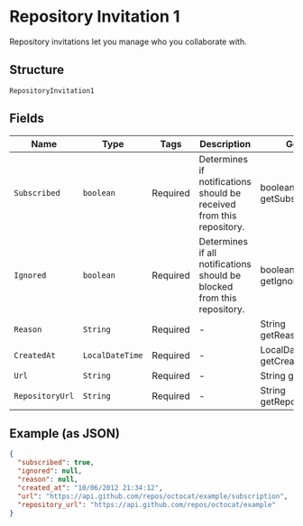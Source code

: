
# Repository Invitation 1

Repository invitations let you manage who you collaborate with.

## Structure

`RepositoryInvitation1`

## Fields

| Name | Type | Tags | Description | Getter | Setter |
|  --- | --- | --- | --- | --- | --- |
| `Subscribed` | `boolean` | Required | Determines if notifications should be received from this repository. | boolean getSubscribed() | setSubscribed(boolean subscribed) |
| `Ignored` | `boolean` | Required | Determines if all notifications should be blocked from this repository. | boolean getIgnored() | setIgnored(boolean ignored) |
| `Reason` | `String` | Required | - | String getReason() | setReason(String reason) |
| `CreatedAt` | `LocalDateTime` | Required | - | LocalDateTime getCreatedAt() | setCreatedAt(LocalDateTime createdAt) |
| `Url` | `String` | Required | - | String getUrl() | setUrl(String url) |
| `RepositoryUrl` | `String` | Required | - | String getRepositoryUrl() | setRepositoryUrl(String repositoryUrl) |

## Example (as JSON)

```json
{
  "subscribed": true,
  "ignored": null,
  "reason": null,
  "created_at": "10/06/2012 21:34:12",
  "url": "https://api.github.com/repos/octocat/example/subscription",
  "repository_url": "https://api.github.com/repos/octocat/example"
}
```

